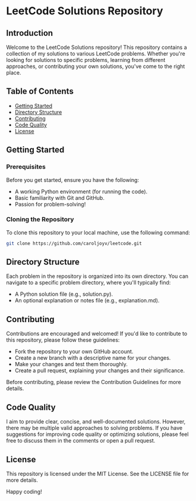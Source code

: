 # LeetCode Solutions Repository

## Introduction

Welcome to the LeetCode Solutions repository! This repository contains a collection of my solutions to various LeetCode problems. Whether you're looking for solutions to specific problems, learning from different approaches, or contributing your own solutions, you've come to the right place.

## Table of Contents

- [Getting Started](#getting-started)
- [Directory Structure](#directory-structure)
- [Contributing](#contributing)
- [Code Quality](#code-quality)
- [License](#license)

## Getting Started

### Prerequisites

Before you get started, ensure you have the following:

- A working Python environment (for running the code).
- Basic familiarity with Git and GitHub.
- Passion for problem-solving!

### Cloning the Repository

To clone this repository to your local machine, use the following command:

```bash
git clone https://github.com/caroljoyv/leetcode.git
```

## Directory Structure

Each problem in the repository is organized into its own directory. You can navigate to a specific problem directory, where you'll typically find:

- A Python solution file (e.g., solution.py).
- An optional explanation or notes file (e.g., explanation.md).

## Contributing

Contributions are encouraged and welcomed! If you'd like to contribute to this repository, please follow these guidelines:

- Fork the repository to your own GitHub account.
- Create a new branch with a descriptive name for your changes.
- Make your changes and test them thoroughly.
- Create a pull request, explaining your changes and their significance.
 
Before contributing, please review the Contribution Guidelines for more details.

## Code Quality
I aim to provide clear, concise, and well-documented solutions. However, there may be multiple valid approaches to solving problems. If you have suggestions for improving code quality or optimizing solutions, please feel free to discuss them in the comments or open a pull request.

## License
This repository is licensed under the MIT License. See the LICENSE file for more details.

Happy coding!






